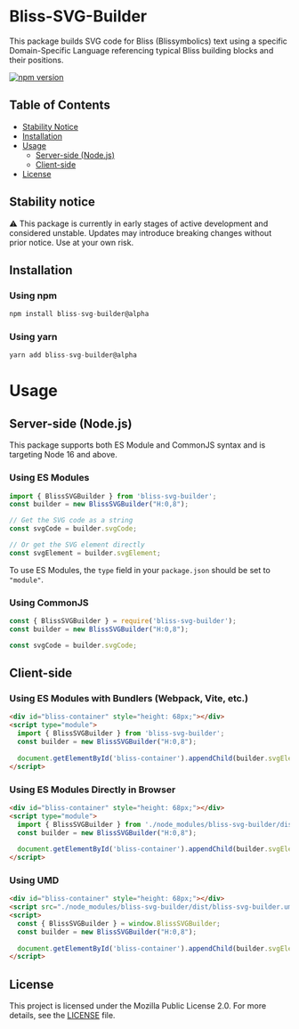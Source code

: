 # Bliss-SVG-Builder

This package builds SVG code for Bliss (Blissymbolics) text using a specific Domain-Specific Language referencing typical Bliss building blocks and their positions.

[![npm version](https://img.shields.io/npm/v/bliss-svg-builder)](https://www.npmjs.com/package/bliss-svg-builder)


## Table of Contents

- [Stability Notice](#stability-notice)
- [Installation](#installation)
- [Usage](#usage)
  - [Server-side (Node.js)](#server-side-nodejs)
  - [Client-side](#client-side)
- [License](#license)

## Stability notice

:warning: This package is currently in early stages of active development and considered unstable. Updates may introduce breaking changes without prior notice. Use at your own risk.

## Installation

### Using npm

```javascript
npm install bliss-svg-builder@alpha
```

### Using yarn

```javascript
yarn add bliss-svg-builder@alpha
```

# Usage

## Server-side (Node.js)

This package supports both ES Module and CommonJS syntax and is targeting Node 16 and above.

### Using ES Modules

```javascript
import { BlissSVGBuilder } from 'bliss-svg-builder';
const builder = new BlissSVGBuilder("H:0,8");

// Get the SVG code as a string
const svgCode = builder.svgCode;

// Or get the SVG element directly
const svgElement = builder.svgElement;
```

To use ES Modules, the `type` field in your `package.json` should be set to `"module"`.

### Using CommonJS

```javascript
const { BlissSVGBuilder } = require('bliss-svg-builder');
const builder = new BlissSVGBuilder("H:0,8");

const svgCode = builder.svgCode;
```

## Client-side

### Using ES Modules with Bundlers (Webpack, Vite, etc.)

```html
<div id="bliss-container" style="height: 68px;"></div>
<script type="module">
  import { BlissSVGBuilder } from 'bliss-svg-builder';
  const builder = new BlissSVGBuilder("H:0,8");
  
  document.getElementById('bliss-container').appendChild(builder.svgElement);
</script>
```

### Using ES Modules Directly in Browser

```html
<div id="bliss-container" style="height: 68px;"></div>
<script type="module">
  import { BlissSVGBuilder } from './node_modules/bliss-svg-builder/dist/bliss-svg-builder.esm.js';
  const builder = new BlissSVGBuilder("H:0,8");
  
  document.getElementById('bliss-container').appendChild(builder.svgElement);
</script>
```

### Using UMD

```html
<div id="bliss-container" style="height: 68px;"></div>
<script src="./node_modules/bliss-svg-builder/dist/bliss-svg-builder.umd.js"></script>
<script>
  const { BlissSVGBuilder } = window.BlissSVGBuilder;
  const builder = new BlissSVGBuilder("H:0,8");
  
  document.getElementById('bliss-container').appendChild(builder.svgElement);
</script>
```

## License

This project is licensed under the Mozilla Public License 2.0. For more details, see the [LICENSE](./LICENSE) file.
